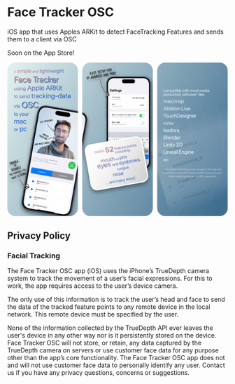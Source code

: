 # Face Tracker OSC

iOS app that uses Apples ARKit to detect FaceTracking Features and sends them to a client via OSC

Soon on the App Store!

![Face Tracker OSC Screenshots](img/FTO_Triptych.jpg)

## Privacy Policy


### Facial Tracking
The Face Tracker OSC app (iOS) uses the iPhone’s TrueDepth camera system to track the movement of a user’s facial expressions. For this to work, the app requires access to the user’s device camera. 

The only use of this information is to track the user’s head and face to send the data of the tracked feature points to any remote device in the local network. This remote device must be specified by the user.

None of the information collected by the TrueDepth API ever leaves the user's device in any other way nor is it persistently stored on the device. Face Tracker OSC will not store, or retain, any data captured by the TrueDepth camera on servers or use customer face data for any purpose other than the app’s core functionality. The Face Tracker OSC app does not and will not use customer face data to personally identify any user. Contact us if you have any privacy questions, concerns or suggestions.